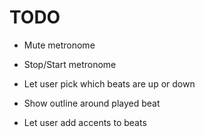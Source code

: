 # TODO

- Mute metronome
- Stop/Start metronome
- Let user pick which beats are up or down
- Show outline around played beat

- Let user add accents to beats
